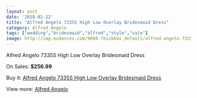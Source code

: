 ```yaml
---
layout: post
date: '2018-01-22'
title: "Alfred Angelo 7335S High Low Overlay Bridesmaid Dress"
category: Alfred Angelo
tags: ["wedding","bridesmaid","alfred","style","sale"]
image: http://img.eudances.com/9068-thickbox_default/alfred-angelo-7335s-high-low-overlay-bridesmaid-dress.jpg
---
```

Alfred Angelo 7335S High Low Overlay Bridesmaid Dress

On Sales: **$256.99**
<a href="https://www.eudances.com/en/alfred-angelo/3049-alfred-angelo-7335s-high-low-overlay-bridesmaid-dress.html"><amp-img layout="responsive" width="600" height="600" src="//img.eudances.com/9068-thickbox_default/alfred-angelo-7335s-high-low-overlay-bridesmaid-dress.jpg" alt="Alfred Angelo 7335S High Low Overlay Bridesmaid Dress 0" /></a>
<a href="https://www.eudances.com/en/alfred-angelo/3049-alfred-angelo-7335s-high-low-overlay-bridesmaid-dress.html"><amp-img layout="responsive" width="600" height="600" src="//img.eudances.com/9069-thickbox_default/alfred-angelo-7335s-high-low-overlay-bridesmaid-dress.jpg" alt="Alfred Angelo 7335S High Low Overlay Bridesmaid Dress 1" /></a>

Buy it: [Alfred Angelo 7335S High Low Overlay Bridesmaid Dress](https://www.eudances.com/en/alfred-angelo/3049-alfred-angelo-7335s-high-low-overlay-bridesmaid-dress.html "Alfred Angelo 7335S High Low Overlay Bridesmaid Dress")

View more: [Alfred Angelo](https://www.eudances.com/en/51-alfred-angelo "Alfred Angelo")